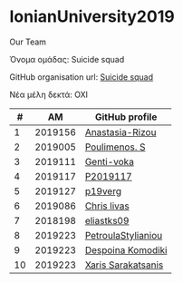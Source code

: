 # IonianUniversity2019
Our Team

Όνομα ομάδας: Suicide squad

GitHub organisation url: [Suicide squad](https://github.com/IonianUniversity2019)

Νέα μέλη δεκτά: ΟΧΙ

| # | ΑΜ | GitHub profile |
| -- | -- | -- |
| 1 | 2019156 | [Anastasia-Rizou](https://github.com/Anastasia-Rizou)|
| 2 | 2019005 | [Poulimenos. S](https://github.com/p19poul)|
| 3 | 2019111 | [Genti-voka](https://github.com/Genti-voka?fbclid=IwAR0gTWlOvBBRmH3Wx7dM9fjsazOI4052eqJe-7hGfyfxwSwLdArFbMLgP_I)|
| 4 | 2019117 | [P2019117](https://github.com/P2019117)|
| 5 | 2019127 | [p19verg](https://github.com/p19verg)|
| 6 | 2019086 | [Chris livas]()|
| 7 | 2018198 | [eliastks09](https://github.com/eliastks09)|
| 8 | 2019223 | [PetroulaStylianiou](https://github.com/PetroulaStylianou)|
| 9 | 2019223 | [Despoina Komodiki](https://github.com/PetroulaStylianou)|
| 10 | 2019223 | [Xaris Sarakatsanis](https://github.com/PetroulaStylianou)|
